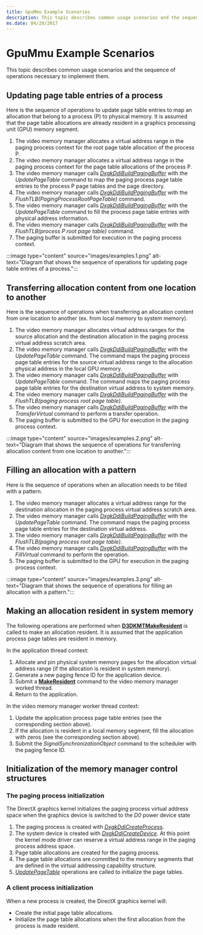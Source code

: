 ```yaml
---
title: GpuMmu Example Scenarios
description: This topic describes common usage scenarios and the sequence of operations necessary to implement them.
ms.date: 04/20/2017
---
```


# GpuMmu Example Scenarios

This topic describes common usage scenarios and the sequence of operations necessary to implement them.

## Updating page table entries of a process

Here is the sequence of operations to update page table entries to map an allocation that belong to a process (P) to physical memory. It is assumed that the page table allocations are already resident in a graphics processing unit (GPU) memory segment.

1. The video memory manager allocates a virtual address range in the paging process context for the root page table allocation of the process P.
2. The video memory manager allocates a virtual address range in the paging process context for the page table allocations of the process P.
3. The video memory manager calls [*DxgkDdiBuildPagingBuffer*](/windows-hardware/drivers/ddi/d3dkmddi/nc-d3dkmddi-dxgkddi_buildpagingbuffer) with the *UpdatePageTable* command to map the paging process page table entries to the process P page tables and the page directory.
4. The video memory manager calls [*DxgkDdiBuildPagingBuffer*](/windows-hardware/drivers/ddi/d3dkmddi/nc-d3dkmddi-dxgkddi_buildpagingbuffer) with the *FlushTLB(PagingProcessRootPageTable)* command.
5. The video memory manager calls [*DxgkDdiBuildPagingBuffer*](/windows-hardware/drivers/ddi/d3dkmddi/nc-d3dkmddi-dxgkddi_buildpagingbuffer) with the *UpdatePageTable* command to fill the process page table entries with physical address information.
6. The video memory manager calls [*DxgkDdiBuildPagingBuffer*](/windows-hardware/drivers/ddi/d3dkmddi/nc-d3dkmddi-dxgkddi_buildpagingbuffer) with the *FlushTLB(process P root page table)* command.
7. The paging buffer is submitted for execution in the paging process context.

:::image type="content" source="images/examples.1.png" alt-text="Diagram that shows the sequence of operations for updating page table entries of a process.":::

## Transferring allocation content from one location to another

Here is the sequence of operations when transferring an allocation content from one location to another (ex. from local memory to system memory).

1. The video memory manager allocates virtual address ranges for the source allocation and the destination allocation in the paging process virtual address scratch area.
2. The video memory manager calls [*DxgkDdiBuildPagingBuffer*](/windows-hardware/drivers/ddi/d3dkmddi/nc-d3dkmddi-dxgkddi_buildpagingbuffer) with the *UpdatePageTable* command. The command maps the paging process page table entries for the source virtual address range to the allocation physical address in the local GPU memory.
3. The video memory manager calls [*DxgkDdiBuildPagingBuffer*](/windows-hardware/drivers/ddi/d3dkmddi/nc-d3dkmddi-dxgkddi_buildpagingbuffer) with *UpdatePageTable* command. The command maps the paging process page table entries for the destination virtual address to system memory.
4. The video memory manager calls [*DxgkDdiBuildPagingBuffer*](/windows-hardware/drivers/ddi/d3dkmddi/nc-d3dkmddi-dxgkddi_buildpagingbuffer) with the *FlushTLB(paging process root page table)*.
5. The video memory manager calls [*DxgkDdiBuildPagingBuffer*](/windows-hardware/drivers/ddi/d3dkmddi/nc-d3dkmddi-dxgkddi_buildpagingbuffer) with the *TransferVirtual* command to perform a transfer operation.
6. The paging buffer is submitted to the GPU for execution in the paging process context.

:::image type="content" source="images/examples.2.png" alt-text="Diagram that shows the sequence of operations for transferring allocation content from one location to another.":::

## Filling an allocation with a pattern

Here is the sequence of operations when an allocation needs to be filled with a pattern.

1. The video memory manager allocates a virtual address range for the destination allocation in the paging process virtual address scratch area.
2. The video memory manager calls [*DxgkDdiBuildPagingBuffer*](/windows-hardware/drivers/ddi/d3dkmddi/nc-d3dkmddi-dxgkddi_buildpagingbuffer) with the *UpdatePageTable* command. The command maps the paging process page table entries for the destination virtual address.
3. The video memory manager calls [*DxgkDdiBuildPagingBuffer*](/windows-hardware/drivers/ddi/d3dkmddi/nc-d3dkmddi-dxgkddi_buildpagingbuffer) with the *FlushTLB(paging process root page table)*.
4. The video memory manager calls [*DxgkDdiBuildPagingBuffer*](/windows-hardware/drivers/ddi/d3dkmddi/nc-d3dkmddi-dxgkddi_buildpagingbuffer) with the *FillVirtual* command to perform the operation.
5. The paging buffer is submitted to the GPU for execution in the paging process context.

:::image type="content" source="images/examples.3.png" alt-text="Diagram that shows the sequence of operations for filling an allocation with a pattern.":::

## Making an allocation resident in system memory

The following operations are performed when [**D3DKMTMakeResident**](/windows-hardware/drivers/ddi/d3dkmthk/nf-d3dkmthk-d3dkmtmakeresident) is called to make an allocation resident. It is assumed that the application process page tables are resident in memory.

In the application thread context:

1. Allocate and pin physical system memory pages for the allocation virtual address range (if the allocation is resident in system memory).
2. Generate a new paging fence ID for the application device.
3. Submit a [**MakeResident**](/windows-hardware/drivers/ddi/d3dkmthk/nf-d3dkmthk-d3dkmtmakeresident) command to the video memory manager worked thread.
4. Return to the application.

In the video memory manager worker thread context:

1. Update the application process page table entries (see the corresponding section above).
2. If the allocation is resident in a local memory segment, fill the allocation with zeros (see the corresponding section above).
3. Submit the *SignalSynchronizationObject* command to the scheduler with the paging fence ID.

## Initialization of the memory manager control structures

### The paging process initialization

The DirectX graphics kernel initializes the paging process virtual address space when the graphics device is switched to the *D0* power device state

1. The paging process is created with [*DxgkDdiCreateProcess*](/windows-hardware/drivers/ddi/d3dkmddi/nc-d3dkmddi-dxgkddi_createprocess).
2. The system device is created with [*DxgkDdiCreateDevice*](/windows-hardware/drivers/ddi/d3dkmddi/nc-d3dkmddi-dxgkddi_createdevice). At this point the kernel mode driver can reserve a virtual address range in the paging process address space.
3. Page table allocations are created for the paging process.
4. The page table allocations are committed to the memory segments that are defined in the virtual addressing capability structure.
5. [*UpdatePageTable*](./dxgkddiupdatepagetable.md) operations are called to initialize the page tables.

### A client process initialization  

When a new process is created, the DirectX graphics kernel will:

* Create the initial page table allocations.
* Initialize the page table allocations when the first allocation from the process is made resident.

